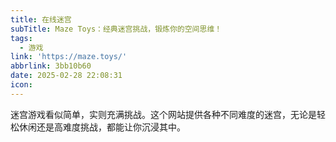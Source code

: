 ```yaml
---
title: 在线迷宫
subTitle: Maze Toys：经典迷宫挑战，锻炼你的空间思维！
tags:
  - 游戏
link: 'https://maze.toys/'
abbrlink: 3bb10b60
date: 2025-02-28 22:08:31
icon:
---
```


迷宫游戏看似简单，实则充满挑战。这个网站提供各种不同难度的迷宫，无论是轻松休闲还是高难度挑战，都能让你沉浸其中。